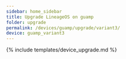 ```yaml
---
sidebar: home_sidebar
title: Upgrade LineageOS on guamp
folder: upgrade
permalink: /devices/guamp/upgrade/variant3/
device: guamp_variant3
---
```

{% include templates/device_upgrade.md %}
